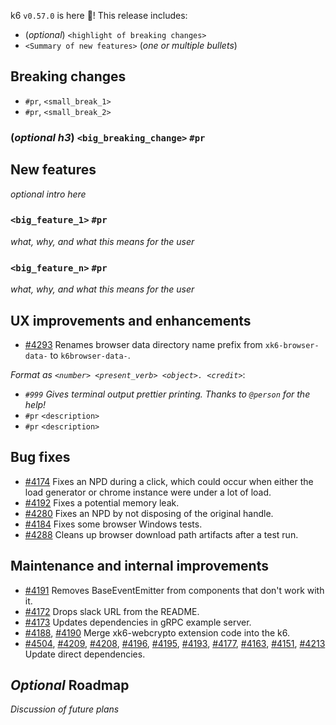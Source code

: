 k6 `v0.57.0` is here 🎉! This release includes:

- (_optional_) `<highlight of breaking changes>`
- `<Summary of new features>` (_one or multiple bullets_)


## Breaking changes

- `#pr`, `<small_break_1>`
- `#pr`, `<small_break_2>`

### (_optional h3_) `<big_breaking_change>` `#pr`

## New features

_optional intro here_

### `<big_feature_1>` `#pr`

_what, why, and what this means for the user_

### `<big_feature_n>` `#pr`

_what, why, and what this means for the user_

## UX improvements and enhancements

- [#4293](https://github.com/grafana/k6/pull/4293) Renames browser data directory name prefix from `xk6-browser-data-` to `k6browser-data-`.

_Format as `<number> <present_verb> <object>. <credit>`_:

- _`#999` Gives terminal output prettier printing. Thanks to `@person` for the help!_
- `#pr` `<description>`
- `#pr` `<description>`

## Bug fixes

- [#4174](https://github.com/grafana/k6/pull/4174) Fixes an NPD during a click, which could occur when either the load generator or chrome instance were under a lot of load.
- [#4192](https://github.com/grafana/k6/pull/4192) Fixes a potential memory leak.
- [#4280](https://github.com/grafana/k6/pull/4280) Fixes an NPD by not disposing of the original handle.
- [#4184](https://github.com/grafana/k6/pull/4184) Fixes some browser Windows tests.
- [#4288](https://github.com/grafana/k6/pull/4288) Cleans up browser download path artifacts after a test run.

## Maintenance and internal improvements

- [#4191](https://github.com/grafana/k6/pull/4191) Removes BaseEventEmitter from components that don't work with it.
- [#4172](https://github.com/grafana/k6/pull/4172) Drops slack URL from the README.
- [#4173](https://github.com/grafana/k6/pull/4173) Updates dependencies in gRPC example server.
- [#4188](https://github.com/grafana/k6/pull/4188), [#4190](https://github.com/grafana/k6/pull/4190) Merge xk6-webcrypto extension code into the k6.
- [#4504](https://github.com/grafana/k6/pull/4504), [#4209](https://github.com/grafana/k6/pull/4209), [#4208](https://github.com/grafana/k6/pull/4208), [#4196](https://github.com/grafana/k6/pull/4196), [#4195](https://github.com/grafana/k6/pull/4195), [#4193](https://github.com/grafana/k6/pull/4193), [#4177](https://github.com/grafana/k6/pull/4177), [#4163](https://github.com/grafana/k6/pull/4163), [#4151](https://github.com/grafana/k6/pull/4151), [#4213](https://github.com/grafana/k6/pull/4213) Update direct dependencies.

## _Optional_ Roadmap

_Discussion of future plans_
